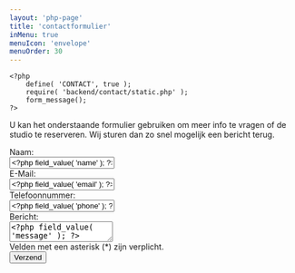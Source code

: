 ```yaml
---
layout: 'php-page'
title: 'contactformulier'
inMenu: true
menuIcon: 'envelope'
menuOrder: 30
---
```


	<?php 
		define( 'CONTACT', true );
		require( 'backend/contact/static.php' );
		form_message();
	?>

U kan het onderstaande formulier gebruiken om meer info te vragen of de studio te reserveren.
Wij sturen dan zo snel mogelijk een bericht terug.

<form id="cf" class="<?php form_class(); ?>" action="" method="post">
	<div class="form-row<?php field_class('name'); ?>">
		<div class="label-col">
			<label for="cf-name">
				Naam:
			</label>
		</div>
		<div class="input-col">
			<input type="text" name="contact[name]" id="cf-name" placeholder="Naam *" value="<?php field_value( 'name' ); ?>">
			<?php display_error( 'name' ); ?>
		</div>
	</div>
	<div class="form-row<?php field_class('email'); ?>">
		<div class="label-col">
			<label for="cf-email">
				E-Mail:
			</label>
		</div>
		<div class="input-col">
			<input type="text" name="contact[email]" id="cf-email" placeholder="E-Mail *" value="<?php field_value( 'email' ); ?>">
			<?php display_error( 'email' ); ?>
		</div>
	</div>
	<div class="form-row<?php field_class('phone'); ?>">
		<div class="label-col">
			<label for="cf-phone">
				Telefoonnummer:
			</label>
		</div>
		<div class="input-col">
			<input type="text" name="contact[phone]" id="cf-phone" placeholder="Telefoonnummer" value="<?php field_value( 'phone' ); ?>">
			<?php display_error( 'phone' ); ?>
		</div>
	</div>
	<div class="form-row<?php field_class('message'); ?>">
		<div class="label-col">
			<label for="cf-message">
				Bericht:
			</label>
		</div>
		<div class="input-col">
			<textarea name="contact[message]" id="cf-message" placeholder="Uw bericht *"><?php field_value( 'message' ); ?></textarea>
			<?php display_error( 'message' ); ?>
		</div>
	</div>
	<div class="form-row">
		<div class="notice">
			Velden met een asterisk (*) zijn verplicht.
		</div>
	</div>
	<div class="form-row">
		<div class="button-col">
			<button type="contact[submit]" name="submit" id="cf-submit">Verzend</button>
		</div>
	</div>
</form>